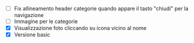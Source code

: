 - [ ] Fix allineamento header categorie quando appare il tasto "chiudi" per la navigazione
- [ ] Immagine per le categorie
- [X] Visualizzazione foto cliccando su icona vicino al nome
- [X] Versione basic